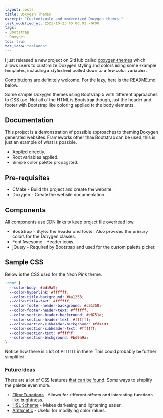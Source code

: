 ```yaml
---
layout: posts
title: Doxygen Themes
excerpt: "Customizable and modernized Doxygen themes."
last_modified_at: 2021-10-23 00:00:01 -0700
tags:
- Bootstrap
- Doxygen
toc: true
toc_icon: "columns"
---
```


I just released a new project on GitHub called [doxygen-themes](https://github.com/awalsh128/doxygen-themes) which allows users to customize Doxygen styling and colors using some example templates, including a stylesheet boiled down to a few color variables.

[Contributions](https://github.com/awalsh128/doxygen-themes/CONTRIBUTING.md) are definitely welcome. For the lazy, here is the README.md below.

Some sample Doxygen themes using Bootstrap 5 with different approaches to CSS use. Not all of the HTML is Bootstrap though, just the header and footer with Bootstrap like coloring applied to the body elements.

## Documentation

This project is a demonstration of possible approaches to theming Doxygen generated websites. Frameworks other than Bootstrap can be used, this is just an example of what is possible.

* Applied directly.
* Root variables applied.
* Simple color palette propagated.

## Pre-requisites

* CMake - Build the project and create the website.
* Doxygen - Create the website documentation.

## Components

All components use CDN links to keep project file overhead low.

* Bootstrap - Styles the header and footer. Also provides the primary colors for the Doxygen classes.
* Font Awesome - Header icons.
* jQuery - Required by Bootstrap and used for the custom palette picker.

## Sample CSS

Below is the CSS used for the Neon Pink theme.

```css
:root {
  --color-body: #bda9a9;
  --color-hyperlink: #ffffff;
  --color-title-background: #8a1253;
  --color-title-text: #ffffff;
  --color-footer-header-background: #c51350;
  --color-footer-header-text: #ffffff;
  --color-section-header-background: #e8751a;
  --color-section-header-text: #ffffff;
  --color-section-subheader-background: #fda403;
  --color-section-subheader-text: #ffffff;
  --color-section-text: #ffffff;
  --color-section-background: #bd9a9a;
}
```

Notice how there is a lot of ``#ffffff`` in there. This could probably be further simplified.

### Future Ideas

There are a lot of CSS features [that can be found](https://developer.mozilla.org/en-US/docs/Web/CSS). Some ways to simplify the palette even more.

* [Filter Functions](https://developer.mozilla.org/en-US/docs/Web/CSS/filter-function) - Allows for different affects and interesting functions like [brightness](https://developer.mozilla.org/en-US/docs/Web/CSS/filter-function/brightness()).
* [HSL Scheme](https://developer.mozilla.org/en-US/docs/Web/CSS/color_value/hsl()) - Makes darkening and lightening easier.
* [Arithmetic](https://developer.mozilla.org/en-US/docs/Web/CSS/calc()) - Useful for modifying color values.

